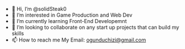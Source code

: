 - 👋 Hi, I’m @solidSteak0
- 👀 I’m interested in Game Production and Web Dev
- 🌱 I’m currently learning Front-End Developemnt
- 💞️ I’m looking to collaborate on any start up projects that can build my skills
- 📫 How to reach me My Email: ogunduchizi@gmail.com

<!---
solidSteak0/solidSteak0 is a ✨ special ✨ repository because its `README.md` (this file) appears on your GitHub profile.
You can click the Preview link to take a look at your changes.
--->
